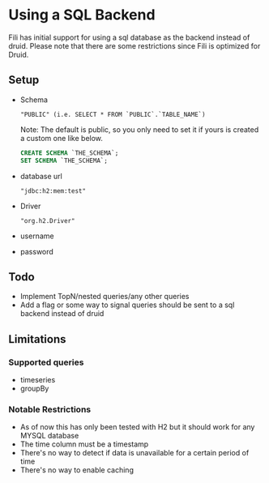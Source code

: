 # Using a SQL Backend
Fili has initial support for using a sql database as the backend instead of druid. Please
note that there are some restrictions since Fili is optimized for Druid.

## Setup
- Schema
    ```
    "PUBLIC" (i.e. SELECT * FROM `PUBLIC`.`TABLE_NAME`)
    ```
    Note: The default is public, so you only need to set it if yours is created a custom one like below.
        
    ```sql
    CREATE SCHEMA `THE_SCHEMA`;
    SET SCHEMA `THE_SCHEMA`;
    ```
- database url
    ```
    "jdbc:h2:mem:test"
    ```
- Driver
    ```
    "org.h2.Driver"
    ```
- username
- password

## Todo
- Implement TopN/nested queries/any other queries
- Add a flag or some way to signal queries should be sent to a sql backend instead of druid


## Limitations

### Supported queries
* timeseries
* groupBy

### Notable Restrictions

- As of now this has only been tested with H2 but it should work for any MYSQL database
- The time column must be a timestamp
- There's no way to detect if data is unavailable for a certain period of time
- There's no way to enable caching

